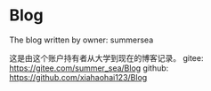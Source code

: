 # Blog
The blog written by owner: summersea

这是由这个账户持有者从大学到现在的博客记录。
gitee: https://gitee.com/summer_sea/Blog
github: https://github.com/xiahaohai123/Blog